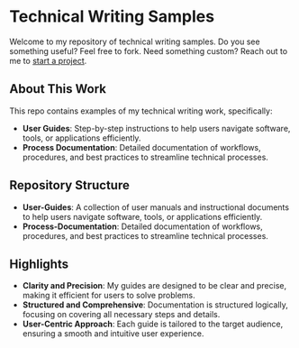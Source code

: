 # Technical Writing Samples

Welcome to my repository of technical writing samples. Do you see something useful? Feel free to fork. Need something custom? Reach out to me to [start a project](https://tiamcquaid.com/start-a-project).


## About This Work

This repo contains examples of my technical writing work, specifically:
- **User Guides**: Step-by-step instructions to help users navigate software, tools, or applications efficiently.
- **Process Documentation**: Detailed documentation of workflows, procedures, and best practices to streamline technical processes.
  

## Repository Structure

- **User-Guides**: A collection of user manuals and instructional documents to help users navigate software, tools, or applications efficiently.
- **Process-Documentation**: Detailed documentation of workflows, procedures, and best practices to streamline technical processes.

  
## Highlights

- **Clarity and Precision**: My guides are designed to be clear and precise, making it efficient for users to solve problems.
- **Structured and Comprehensive**: Documentation is structured logically, focusing on covering all necessary steps and details.
- **User-Centric Approach**: Each guide is tailored to the target audience, ensuring a smooth and intuitive user experience.

